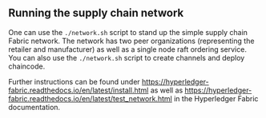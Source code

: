 ## Running the supply chain network

One can use the `./network.sh` script to stand up the simple supply chain Fabric network. The network has two peer
organizations (representing the retailer and manufacturer)
as well as a single node raft ordering service. You can also use the `./network.sh` script to create channels and deploy
chaincode.

Further instructions can be found under
https://hyperledger-fabric.readthedocs.io/en/latest/install.html as well as
https://hyperledger-fabric.readthedocs.io/en/latest/test_network.html
in the Hyperledger Fabric documentation.
